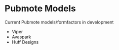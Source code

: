 # Pubmote Models

Current Pubmote models/formfactors in development
- Viper
- Avaspark
- Huff Designs